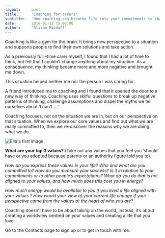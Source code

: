 ```yaml
---
layout:     post
title:      "Coaching for carers"
subtitle:   "How coaching can breathe life into your commitments to change how you feel about your situation."  
date:       2016-01-17 15:00:00
author:     "Alison Macduff"
---
```


Coaching is like a gym for the brain. It brings new perspective to a situation and supports people to find their own solutions and take action.

As a previously full –time carer myself, I found that I had a lot of time to think, but felt that I couldn’t change anything about my situation. As a consequence, my thinking became more and more negative and brought me down.

This situation helped neither me nor the person I was caring for.

A friend introduced me to coaching and I found that it opened the door to a new way of thinking. Coaching uses skilful questions to break up negative patterns of thinking, challenge assumptions and dispel the myths we tell ourselves  about ‘I can’t…..’

Coaching focuses, not on the situation we are in, but on our perspective on that situation. When we explore our core values and find out what we are really committed to, then we re-discover the reasons why we are doing what we do.

![Ella's first image.]({{site.url}}/img/IMG_1460.JPG)

**What are your top 3 values?** (Take out any values that you feel you ‘should’ have or you adopted because parents or an authority figure told you to).

*How do you express these values in your life? Who and what are you committed to? How do you measure your success? Is it in relation to your commitments or to other people’s expectations? What do you do that is not aligned to your values, and how much does this cost you in energy?*

*How much energy would be available to you if you lived a life aligned with your values ? How would your view of your current life change if your perspective came from the values at the heart of who you are?*

Coaching doesn’t have to be about taking on the world, instead, it’s about creating a worldview centred on your values and creating a life that you love.

Go to the Contacts page to sign up or to get in touch with me.
